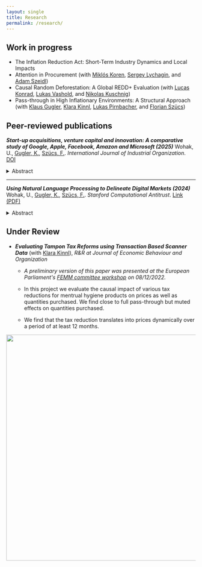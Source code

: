 ```yaml
---
layout: single
title: Research
permalink: /research/
---
```


## Work in progress
- The Inflation Reduction Act: Short-Term Industry Dynamics and Local Impacts
- Attention in Procurement (with [Miklós Koren](https://koren.mk/), [Sergey Lychagin](https://scholar.google.com/citations?user=UftyIF8AAAAJ&hl=en), and [Adam Szeidl](https://adamszeidl.com/))
- Causal Random Deforestation: A Global REDD+ Evaluation (with [Lucas Konrad](https://www.wu.ac.at/en/economics/people/konrad-l), [Lukas Vashold](https://www.vashold.eu/), and [Nikolas Kuschnig](https://www.kuschnig.eu/))
- Pass-through in High Inflationary Environments: A Structural Approach (with [Klaus Gugler](https://www.wu.ac.at/en/economics/people/gugler-k), [Klara Kinnl](https://sites.google.com/view/klarakinnl), [Lukas Pirnbacher](https://www.wu.ac.at/en/economics/people/pirnbacher-l/), and [Florian Szücs](https://www.wu.ac.at/en/economics/people/szuecs-f))

## Peer-reviewed publications

***Start-up acquisitions, venture capital and innovation: A comparative study of Google, Apple, Facebook, Amazon and Microsoft (2025)*** Wohak, U., [Gugler, K.](https://www.wu.ac.at/en/economics/people/gugler-k), [Szücs, F.](https://www.wu.ac.at/en/economics/people/szuecs-f). *International Journal of Industrial Organization*. [DOI](https://doi.org/10.1016/j.ijindorg.2025.103148)
<details>
  <summary>Abstract</summary>
   <p align="justify">We evaluate the impact of big-tech acquisitions on the incentives for venture capital (VC) investment and innovation. Using data on several hundred acquisitions by Google, Apple, Facebook, Amazon and Microsoft (GAFAM), we study the evolution of VC investment and patenting in affected technology fields relative to control groups. The results show a clear negative impact on VC investment, while the effect on innovation depends on the acquirer and period. Over time, the treatment effects on both outcomes improve, as GAFAM firms' product and tech-portfolios become more similar. Yet, around 14% of acquisitions impact both metrics negatively.</p>
</details>

---

***Using Natural Language Processing to Delineate Digital Markets (2024)*** Wohak, U., [Gugler, K.](https://www.wu.ac.at/en/economics/people/gugler-k), [Szücs, F.](https://www.wu.ac.at/en/economics/people/szuecs-f). *Stanford Computational Antitrust*. [Link (PDF)](https://law.stanford.edu/wp-content/uploads/2024/05/gugler-szucs-wohak.pdf)
<details>
  <summary>Abstract</summary>
   <p align="justify">Delineating relevant antitrust markets poses substantial challenges, particularly so in nascent, digital markets, where data on prices, quantities, and costs often are not available. This study evaluates a complementary approach using Natural Language Processing techniques along with business descriptions of relevant firms to define markets. Applying this method to a sample of start-up acquisitions, we find considerable overlap between our approach and expert assessments by the European Commission.</p>
</details>

## Under Review

- ***Evaluating Tampon Tax Reforms using Transaction Based Scanner Data*** (with [Klara Kinnl](https://sites.google.com/view/klarakinnl)), *R&R at Journal of Economic Behaviour and Organization*

  - *A preliminary version of this paper was presented at the European Parliament's [FEMM committee workshop](https://www.europarl.europa.eu/committees/de/product/product-details/20221202WKS04761) on 08/12/2022.*
  
  - In this project we evaluate the causal impact of various tax reductions for mentrual hygiene products on prices as well as quantities purchased. We find close to full pass-through but muted effects on quantities purchased. 

  - We find that the tax reduction translates into prices dynamically over a period of at least 12 months.

<!--- ![Event_dd graph](/assets/images/event_graph.jpg) --->

<p align="center">
  <img src="/assets/images/event_graph.jpg" width="600">
</p>
